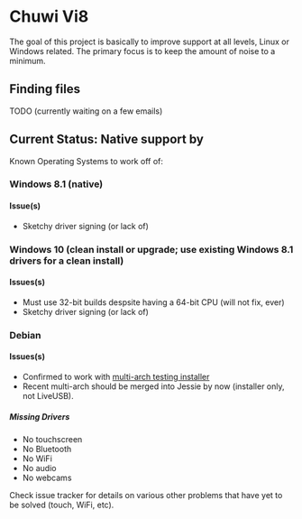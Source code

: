 # Chuwi Vi8

The goal of this project is basically to improve support at all levels, Linux or Windows related. The primary focus is to keep the amount of noise to a minimum.

## Finding files

TODO (currently waiting on a few emails)

## Current Status: Native support by 

Known Operating Systems to work off of:

### Windows 8.1 (native)

#### Issue(s)
- Sketchy driver signing (or lack of)

### Windows 10 (clean install or upgrade; use existing Windows 8.1 drivers for a clean install)

#### Issues(s)
- Must use 32-bit builds despsite having a 64-bit CPU (will not fix, ever)
- Sketchy driver signing (or lack of)

### Debian 

#### Issues(s)
- Confirmed to work with [multi-arch testing installer](http://cdimage.debian.org/cdimage/weekly-builds/multi-arch/iso-cd/debian-testing-amd64-i386-netinst.iso)
- Recent multi-arch should be merged into Jessie by now (installer only, not LiveUSB).

##### Missing Drivers

- No touchscreen
- No Bluetooth
- No WiFi
- No audio
- No webcams

Check issue tracker for details on various other problems that have yet to be solved (touch, WiFi, etc).
